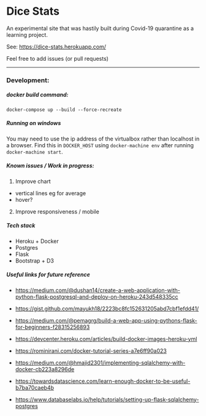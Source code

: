 # Dice Stats

An experimental site that was hastily built during Covid-19 quarantine as a learning project.

See: https://dice-stats.herokuapp.com/

Feel free to add issues (or pull requests)

---

### Development:

##### docker build command:
`docker-compose up --build --force-recreate`

##### Running on windows
You may need to use the ip address of the virtualbox rather than localhost in a browser.
Find this in `DOCKER_HOST` using `docker-machine env` after running `docker-machine start`.

##### Known issues / Work in progress:

1. Improve chart
  - vertical lines eg for average
  - hover?
2. Improve responsiveness / mobile


##### Tech stack

- Heroku + Docker
- Postgres
- Flask
- Bootstrap + D3


##### Useful links for future reference

- https://medium.com/@dushan14/create-a-web-application-with-python-flask-postgresql-and-deploy-on-heroku-243d548335cc
- https://gist.github.com/mayukh18/2223bc8fc152631205abd7cbf1efdd41/
- https://medium.com/@pemagrg/build-a-web-app-using-pythons-flask-for-beginners-f28315256893


- https://devcenter.heroku.com/articles/build-docker-images-heroku-yml
- https://rominirani.com/docker-tutorial-series-a7e6ff90a023
- https://medium.com/@hmajid2301/implementing-sqlalchemy-with-docker-cb223a8296de
- https://towardsdatascience.com/learn-enough-docker-to-be-useful-b7ba70caeb4b
- https://www.databaselabs.io/help/tutorials/setting-up-flask-sqlalchemy-postgres
